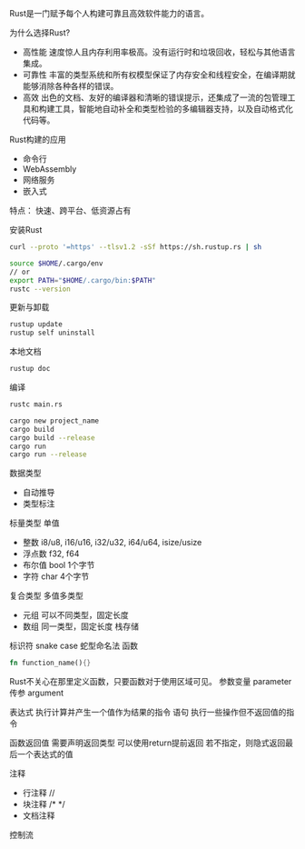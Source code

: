 Rust是一门赋予每个人构建可靠且高效软件能力的语言。

为什么选择Rust?  
+ 高性能 速度惊人且内存利用率极高。没有运行时和垃圾回收，轻松与其他语言集成。
+ 可靠性 丰富的类型系统和所有权模型保证了内存安全和线程安全，在编译期就能够消除各种各样的错误。
+ 高效 出色的文档、友好的编译器和清晰的错误提示，还集成了一流的包管理工具和构建工具，智能地自动补全和类型检验的多编辑器支持，以及自动格式化代码等。

Rust构建的应用
+ 命令行
+ WebAssembly
+ 网络服务
+ 嵌入式
  
特点：
快速、跨平台、低资源占有


安装Rust
```bash
curl --proto '=https' --tlsv1.2 -sSf https://sh.rustup.rs | sh

source $HOME/.cargo/env
// or
export PATH="$HOME/.cargo/bin:$PATH"
rustc --version
```

更新与卸载
```bash
rustup update
rustup self uninstall
```

本地文档
```bash
rustup doc
```

编译
```bash
rustc main.rs
```

```bash
cargo new project_name
cargo build
cargo build --release
cargo run 
cargo run --release
```


数据类型
+ 自动推导
+ 类型标注

标量类型 单值
+ 整数  i8/u8, i16/u16, i32/u32, i64/u64, isize/usize
+ 浮点数 f32, f64
+ 布尔值 bool 1个字节
+ 字符 char 4个字节 
  
复合类型  多值多类型
+ 元组  可以不同类型，固定长度
+ 数组  同一类型，固定长度  栈存储

标识符 snake case 蛇型命名法
函数 
```rust 
fn function_name(){} 
```

Rust不关心在那里定义函数，只要函数对于使用区域可见。
参数变量 parameter
传参 argument

表达式 执行计算并产生一个值作为结果的指令
语句 执行一些操作但不返回值的指令

函数返回值 
需要声明返回类型
可以使用return提前返回
若不指定，则隐式返回最后一个表达式的值

注释
+ 行注释 //
+ 块注释 /*  */
+ 文档注释  

控制流 
